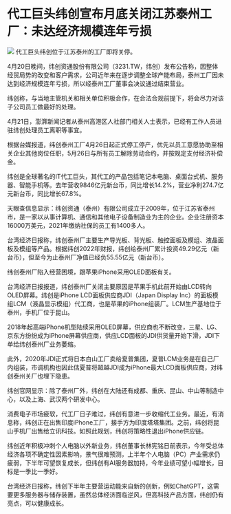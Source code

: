 # 代工巨头纬创宣布月底关闭江苏泰州工厂：未达经济规模连年亏损

![](https://inews.gtimg.com/newsapp_bt/0/15781700022/1000)
代工巨头纬创位于江苏泰州的工厂即将关停。

4月20日晚间，纬创资通股份有限公司（3231.TW，纬创）发布公告称，因整体经贸局势的改变和客户需求，公司近年来在逐步调整全球产能布局，泰州工厂因未达到经济规模连年亏损，所以经泰州工厂董事会决议通过结束营业。

纬创称，与当地主管机关和相关单位积极合作，在合法合规前提下，将会尽力对该子公司员工做最好的处理。

4月21日，澎湃新闻记者从泰州高港区人社部门相关人士表示，已经有工作人员进驻纬创处理员工离职等事宜。

根据台媒报道，纬创泰州工厂4月26日起正式停工停产，优先以员工意愿协助至相关企业其他岗位任职，5月26日与所有员工解除劳动合约，并按规定支付经济补偿金。

纬创是全球著名的IT代工巨头，其代工的产品包括笔记本电脑、桌面台式机、服务器、智能手机等。去年营收9846亿元新台币，同比增长14.2%，营业净利274.7亿元新台币，同比增长67.8%。

天眼查信息显示：纬创资通（泰州）有限公司成立于2009年，位于江苏省泰州市，是一家以从事计算机、通信和其他电子设备制造业为主的企业。企业注册资本16000万美元，2021年缴纳社保的员工有1400多人。

台湾经济日报称，纬创泰州厂主要生产导光板、背光板、触控面板及模组、液晶面板及模组等产品。根据纬创2022年财报，纬创给泰州厂累计投资49.29亿元（新台币），但至今为止泰州厂净值已经负55.55亿元（新台币）。

纬创泰州厂陷入经营困境，跟苹果iPhone采用OLED面板有关。

台湾经济日报报道，纬创泰州厂关闭主要原因是苹果手机此前开始由LCD转向OLED屏幕。纬创是iPhone LCD面板供应商JDI（Japan Display
Inc）的面板模组LCM（液晶显示模组）代工商，也是苹果的iPhone组装厂。LCM生产基地位于泰州，手机厂位于昆山。

2018年起高端iPhone机型陆续采用OLED屏幕，供应商也不断改变，三星、LG、京东方纷纷成为iPhone屏幕供应商，供应LCD面板的JDI供货量开始下滑，JDI下单给纬创泰州厂业务萎缩。

此外，2020年JDI正式将日本白山工厂卖给夏普集团，夏普LCM业务是在自己厂内组装，市调机构也因此估夏普将超越JDI成为iPhone最大LCD面板供应商，对纬创泰州关厂也埋下隐患。

纬创官网显示：除了泰州厂外，纬创在大陆还有成都、重庆、昆山、中山等制造中心，以及上海、武汉两个研发中心。

消费电子市场疲软，代工厂日子难过，纬创有意进一步收缩代工业务。最近，有消息称，纬创正在出售印度iPhone工厂，接手方为印度塔塔集团。之前，纬创将昆山手机厂出售给立讯科技。如照此规划，纬创将策略性退出iPhone供应链。

纬创近年积极冲刺个人电脑以外新业务，纬创董事长林宪铭日前表示，今年受总体经济各项不确定性因素影响，景气很难预测，上半年个人电脑（PC）产业需求仍疲弱，下半年可望恢复成长，但纬创有AI服务器加持，今年业绩可望小幅增长，目标是一季比一季好。

台湾经济日报称，纬创下半年主要营运动能来自新的创新，例如ChatGPT，这需要更多服务器与储存装置，虽然总体经济面临逆风，但高科技产品方面，纬创仍有亮点，可以健康成长。

